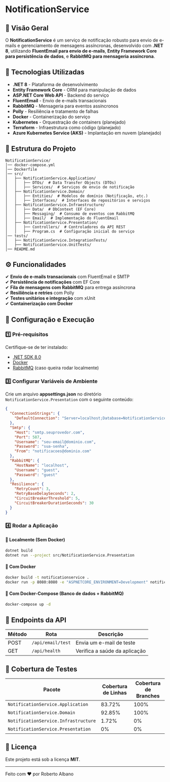 # NotificationService

## 📌 Visão Geral
O **NotificationService** é um serviço de notificação robusto para envio de e-mails e gerenciamento de mensagens assíncronas, desenvolvido com **.NET 8**, utilizando **FluentEmail para envio de e-mails**, **Entity Framework Core para persistência de dados**, e **RabbitMQ para mensageria assíncrona**.

## 🚀 Tecnologias Utilizadas
- **.NET 8** - Plataforma de desenvolvimento
- **Entity Framework Core** - ORM para manipulação de dados
- **ASP.NET Core Web API** - Backend do serviço
- **FluentEmail** - Envio de e-mails transacionais
- **RabbitMQ** - Mensageria para eventos assíncronos
- **Polly** - Resiliência e tratamento de falhas
- **Docker** - Containerização do serviço
- **Kubernetes** - Orquestração de containers (planejado)
- **Terraform** - Infraestrutura como código (planejado)
- **Azure Kubernetes Service (AKS)** - Implantação em nuvem (planejado)

## 📁 Estrutura do Projeto
```
NotificationService/
│── docker-compose.yml
│── Dockerfile
│── src/
│   ├── NotificationService.Application/
│   │   ├── DTOs/  # Data Transfer Objects (DTOs)
│   │   ├── Services/  # Serviços de envio de notificação
│   ├── NotificationService.Domain/
│   │   ├── Entities/  # Modelos de domínio (Notificação, etc.)
│   │   ├── Interfaces/  # Interfaces de repositórios e serviços
│   ├── NotificationService.Infraestructure/
│   │   ├── Data/  # DbContext (EF Core)
│   │   ├── Messaging/  # Consumo de eventos com RabbitMQ
│   │   ├── Email/  # Implementação do FluentEmail
│   ├── NotificationService.Presentation/
│   │   ├── Controllers/  # Controladores da API REST
│   │   ├── Program.cs  # Configuração inicial do serviço
│── tests/
│   ├── NotificationService.IntegrationTests/
│   ├── NotificationService.UnitTests/
│── README.md
```

## ⚙️ Funcionalidades
✔ **Envio de e-mails transacionais** com FluentEmail e SMTP  
✔ **Persistência de notificações** com EF Core  
✔ **Fila de mensagens com RabbitMQ** para entrega assíncrona  
✔ **Resiliência e retries** com Polly  
✔ **Testes unitários e integração** com xUnit  
✔ **Containerização com Docker**  

## 🔧 Configuração e Execução

### 1️⃣ Pré-requisitos
Certifique-se de ter instalado:
- [.NET SDK 8.0](https://dotnet.microsoft.com/en-us/download)
- [Docker](https://www.docker.com/)
- [RabbitMQ](https://www.rabbitmq.com/download.html) (caso queira rodar localmente)

### 3️⃣ Configurar Variáveis de Ambiente
Crie um arquivo **appsettings.json** no diretório `NotificationService.Presentation` com o seguinte conteúdo:

```json
{
  "ConnectionStrings": {
    "DefaultConnection": "Server=localhost;Database=NotificationServiceDB;User Id=sa;Password=YourPassword;"
  },
  "Smtp": {
    "Host": "smtp.seuprovedor.com",
    "Port": 587,
    "Username": "seu-email@dominio.com",
    "Password": "sua-senha",
    "From": "notificacoes@dominio.com"
  },
  "RabbitMQ": {
    "HostName": "localhost",
    "Username": "guest",
    "Password": "guest"
  },
  "Resilience": {
    "RetryCount": 3,
    "RetryBaseDelaySeconds": 2,
    "CircuitBreakerThreshold": 5,
    "CircuitBreakerDurationSeconds": 30
  }
}
```

### 4️⃣ Rodar a Aplicação

#### 🔹 Localmente (Sem Docker)
```bash
dotnet build
dotnet run --project src/NotificationService.Presentation
```

#### 🔹 Com Docker
```bash
docker build -t notificationservice .
docker run -p 8080:8080 -e "ASPNETCORE_ENVIRONMENT=Development" notificationservice
```

#### 🔹 Com Docker-Compose (Banco de dados + RabbitMQ)
```bash
docker-compose up -d
```

## 📌 Endpoints da API

| Método | Rota                 | Descrição                          
|--------|----------------------|----------------------------------
| POST   | `/api/email/test`    | Envia um e-mail de teste         
| GET    | `/api/health`        | Verifica a saúde da aplicação     


## 🤖 **Cobertura de Testes**  

| Pacote                                      | Cobertura de Linhas | Cobertura de Branches |
|---------------------------------------------|---------------------|-----------------------|
| `NotificationService.Application`          | 83.72%              | 100%                  |
| `NotificationService.Domain`               | 92.85%              | 100%                  |
| `NotificationService.Infrastructure`       | 1.72%               | 0%                    |
| `NotificationService.Presentation`         | 0%                  | 0%                    |



## 📜 Licença
Este projeto está sob a licença **MIT**.

---

Feito com ❤️ por Roberto Albano

